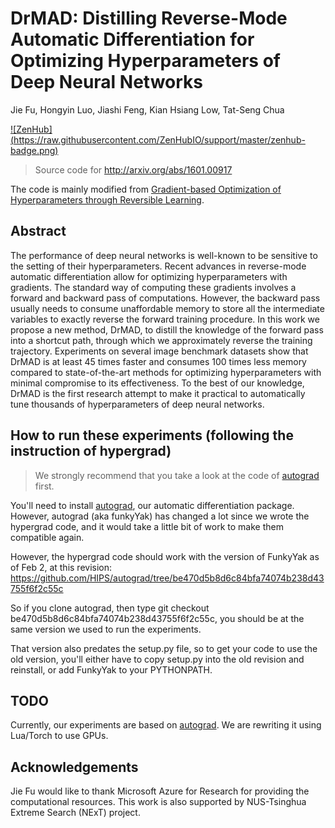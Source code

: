 # DrMAD: Distilling Reverse-Mode Automatic Differentiation for Optimizing Hyperparameters of Deep Neural Networks

Jie Fu, Hongyin Luo, Jiashi Feng, Kian Hsiang Low, Tat-Seng Chua

[![ZenHub] (https://raw.githubusercontent.com/ZenHubIO/support/master/zenhub-badge.png)](https://zenhub.io)

> Source code for http://arxiv.org/abs/1601.00917

The code is mainly modified from [Gradient-based Optimization of Hyperparameters through Reversible Learning](https://github.com/HIPS/hypergrad/). 

## Abstract

The performance of deep neural networks is well-known to be sensitive to the setting of their hyperparameters. Recent advances in reverse-mode automatic differentiation allow for optimizing hyperparameters with gradients. The standard way of computing these gradients involves a forward and backward pass of computations. However, the backward pass usually needs to consume unaffordable memory to store all the intermediate variables to exactly reverse the forward training procedure. In this work we propose a new method, DrMAD, to distill the knowledge of the forward pass into a shortcut path, through which we approximately reverse the training trajectory. Experiments on several image benchmark datasets show that DrMAD is at least 45 times faster and consumes 100 times less memory compared to state-of-the-art methods for optimizing hyperparameters with minimal compromise to its effectiveness. To the best of our knowledge, DrMAD is the first research attempt to make it practical to automatically tune thousands of hyperparameters of deep neural networks.

## How to run these experiments (following the instruction of hypergrad)

> We strongly recommend that you take a look at the code of [autograd](https://github.com/HIPS/autograd) first. 

You'll need to install [autograd](https://github.com/HIPS/autograd), our automatic differentiation package.
However, autograd (aka funkyYak) has changed a lot since we wrote the hypergrad code, and it would take a little bit of work to make them compatible again.

However, the hypergrad code should work with the version of FunkyYak as of Feb 2, at this revision:
https://github.com/HIPS/autograd/tree/be470d5b8d6c84bfa74074b238d43755f6f2c55c

So if you clone autograd, then type
git checkout be470d5b8d6c84bfa74074b238d43755f6f2c55c,
you should be at the same version we used to run the experiments.

That version also predates the setup.py file, so to get your code to use the old version, you'll either have to copy setup.py into the old revision and reinstall, or add FunkyYak to your PYTHONPATH.

## TODO
Currently, our experiments are based on [autograd](https://github.com/HIPS/autograd). We are rewriting it using Lua/Torch to use GPUs. 

## Acknowledgements
Jie Fu would like to thank Microsoft Azure for Research for providing the computational resources. This work is also supported by NUS-Tsinghua Extreme Search (NExT) project. 